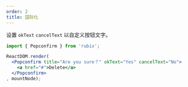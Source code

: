 ```yaml
---
order: 2
title: 国际化
---
```


设置 `okText` `cancelText` 以自定义按钮文字。

````jsx
import { Popconfirm } from 'rubix';

ReactDOM.render(
  <Popconfirm title="Are you sure？" okText="Yes" cancelText="No">
    <a href="#">Delete</a>
  </Popconfirm>
, mountNode);
````
